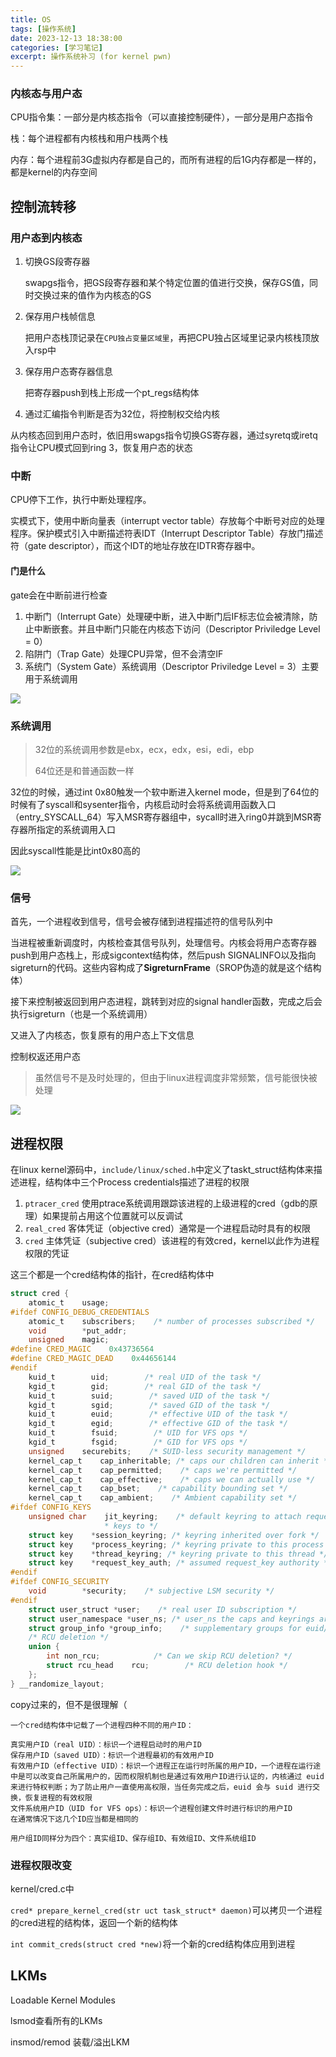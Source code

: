 ```yaml
---
title: OS
tags: [操作系统]
date: 2023-12-13 18:38:00
categories: [学习笔记]
excerpt: 操作系统补习 (for kernel pwn)
---
```


### 内核态与用户态

CPU指令集：一部分是内核态指令（可以直接控制硬件），一部分是用户态指令

栈：每个进程都有内核栈和用户栈两个栈

内存：每个进程前3G虚拟内存都是自己的，而所有进程的后1G内存都是一样的，都是kernel的内存空间

## 控制流转移

### 用户态到内核态

1. 切换GS段寄存器

   swapgs指令，把GS段寄存器和某个特定位置的值进行交换，保存GS值，同时交换过来的值作为内核态的GS

2. 保存用户栈帧信息

   把用户态栈顶记录在`CPU独占变量区域里`，再把CPU独占区域里记录内核栈顶放入rsp中

3. 保存用户态寄存器信息

   把寄存器push到栈上形成一个pt_regs结构体

4. 通过汇编指令判断是否为32位，将控制权交给内核

从内核态回到用户态时，依旧用swapgs指令切换GS寄存器，通过syretq或iretq指令让CPU模式回到ring 3，恢复用户态的状态

### 中断

CPU停下工作，执行中断处理程序。

实模式下，使用中断向量表（interrupt vector table）存放每个中断号对应的处理程序。保护模式引入中断描述符表IDT（Interrupt Descriptor Table）存放门描述符（gate descriptor），而这个IDT的地址存放在IDTR寄存器中。

#### 门是什么

gate会在中断前进行检查

1. 中断门（Interrupt Gate）处理硬中断，进入中断门后IF标志位会被清除，防止中断嵌套。并且中断门只能在内核态下访问（Descriptor Priviledge Level = 0）
2. 陷阱门（Trap Gate）处理CPU异常，但不会清空IF
3. 系统门（System Gate）系统调用（Descriptor Priviledge Level = 3）主要用于系统调用

![](/img/学习笔记/OS/1.jpg)



### 系统调用

> 32位的系统调用参数是ebx，ecx，edx，esi，edi，ebp
>
> 64位还是和普通函数一样

32位的时候，通过int 0x80触发一个软中断进入kernel mode，但是到了64位的时候有了syscall和sysenter指令，内核启动时会将系统调用函数入口（entry_SYSCALL_64）写入MSR寄存器组中，sycall时进入ring0并跳到MSR寄存器所指定的系统调用入口

因此syscall性能是比int0x80高的

![](/img/学习笔记/OS/2.jpg)



### 信号

首先，一个进程收到信号，信号会被存储到进程描述符的信号队列中

当进程被重新调度时，内核检查其信号队列，处理信号。内核会将用户态寄存器push到用户态栈上，形成sigcontext结构体，然后push SIGNALINFO以及指向sigreturn的代码。这些内容构成了**SigreturnFrame**（SROP伪造的就是这个结构体）

接下来控制被返回到用户态进程，跳转到对应的signal handler函数，完成之后会执行sigreturn（也是一个系统调用）

又进入了内核态，恢复原有的用户态上下文信息

控制权返还用户态

> 虽然信号不是及时处理的，但由于linux进程调度非常频繁，信号能很快被处理

![](/img/学习笔记/OS/3.jpg)



## 进程权限

在linux kernel源码中，`include/linux/sched.h`中定义了taskt_struct结构体来描述进程，结构体中三个Process credentials描述了进程的权限

1. `ptracer_cred` 使用ptrace系统调用跟踪该进程的上级进程的cred（gdb的原理）如果提前占用这个位置就可以反调试
2. `real_cred` 客体凭证（objective cred）通常是一个进程启动时具有的权限
3. `cred` 主体凭证（subjective cred）该进程的有效cred，kernel以此作为进程权限的凭证

这三个都是一个cred结构体的指针，在cred结构体中

```c
struct cred {
    atomic_t    usage;
#ifdef CONFIG_DEBUG_CREDENTIALS
    atomic_t    subscribers;    /* number of processes subscribed */
    void        *put_addr;
    unsigned    magic;
#define CRED_MAGIC    0x43736564
#define CRED_MAGIC_DEAD    0x44656144
#endif
    kuid_t        uid;        /* real UID of the task */
    kgid_t        gid;        /* real GID of the task */
    kuid_t        suid;        /* saved UID of the task */
    kgid_t        sgid;        /* saved GID of the task */
    kuid_t        euid;        /* effective UID of the task */
    kgid_t        egid;        /* effective GID of the task */
    kuid_t        fsuid;        /* UID for VFS ops */
    kgid_t        fsgid;        /* GID for VFS ops */
    unsigned    securebits;    /* SUID-less security management */
    kernel_cap_t    cap_inheritable; /* caps our children can inherit */
    kernel_cap_t    cap_permitted;    /* caps we're permitted */
    kernel_cap_t    cap_effective;    /* caps we can actually use */
    kernel_cap_t    cap_bset;    /* capability bounding set */
    kernel_cap_t    cap_ambient;    /* Ambient capability set */
#ifdef CONFIG_KEYS
    unsigned char    jit_keyring;    /* default keyring to attach requested
                     * keys to */
    struct key    *session_keyring; /* keyring inherited over fork */
    struct key    *process_keyring; /* keyring private to this process */
    struct key    *thread_keyring; /* keyring private to this thread */
    struct key    *request_key_auth; /* assumed request_key authority */
#endif
#ifdef CONFIG_SECURITY
    void        *security;    /* subjective LSM security */
#endif
    struct user_struct *user;    /* real user ID subscription */
    struct user_namespace *user_ns; /* user_ns the caps and keyrings are relative to. */
    struct group_info *group_info;    /* supplementary groups for euid/fsgid */
    /* RCU deletion */
    union {
        int non_rcu;            /* Can we skip RCU deletion? */
        struct rcu_head    rcu;        /* RCU deletion hook */
    };
} __randomize_layout;
```

copy过来的，但不是很理解（

```
一个cred结构体中记载了一个进程四种不同的用户ID：

真实用户ID（real UID）：标识一个进程启动时的用户ID
保存用户ID（saved UID）：标识一个进程最初的有效用户ID
有效用户ID（effective UID）：标识一个进程正在运行时所属的用户ID，一个进程在运行途中是可以改变自己所属用户的，因而权限机制也是通过有效用户ID进行认证的，内核通过 euid 来进行特权判断；为了防止用户一直使用高权限，当任务完成之后，euid 会与 suid 进行交换，恢复进程的有效权限
文件系统用户ID（UID for VFS ops）：标识一个进程创建文件时进行标识的用户ID
在通常情况下这几个ID应当都是相同的

用户组ID同样分为四个：真实组ID、保存组ID、有效组ID、文件系统组ID
```

### 进程权限改变

kernel/cred.c中

```cred* prepare_kernel_cred(str uct task_struct* daemon)```可以拷贝一个进程的cred进程的结构体，返回一个新的结构体

```int commit_creds(struct cred *new)```将一个新的cred结构体应用到进程



## LKMs

Loadable Kernel Modules

lsmod查看所有的LKMs

insmod/remod 装载/溢出LKM